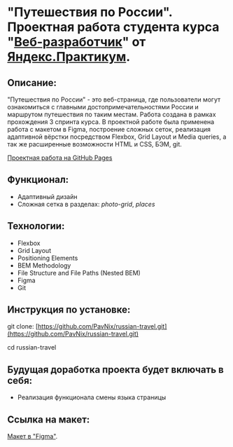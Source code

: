 # "Путешествия по России". Проектная работа студента курса "[Веб-разработчик](https://praktikum.yandex.ru/web/)" от [Яндекс.Практикум](https://praktikum.yandex.ru/).

## Описание:

"Путешествия по России" - это веб-страница, где пользователи могут ознакомиться с главными достопримечательностями России и маршрутом путешествия по таким местам.
Работа создана в рамках прохождения 3 спринта курса. В проектной работе была применена работа с макетом в Figma, построение сложных сеток, реализация адаптивной вёрстки посредством Flexbox, Grid Layout и Media queries, а так же расширенные возможности HTML и CSS, БЭМ, git.

[Проектная работа на GitHub Pages](https://pavnix.github.io/russian-travel/)

## Функционал:

- Адаптивный дизайн
- Сложная сетка в разделах: *photo-grid*, *places*

## Технологии:

- Flexbox
- Grid Layout
- Positioning Elements
- BEM Methodology
- File Structure and File Paths (Nested BEM)
- Figma
- Git

## Инструкция по установке:

git clone: [https://github.com/PavNix/russian-travel.git](https://github.com/PavNix/russian-travel.git)

cd russian-travel

## Будущая доработка проекта будет включать в себя:

- Реализация функционала смены языка страницы

## Ссылка на макет:

[Макет в "Figma"](https://www.figma.com/file/OyRWEjU6wBwRe1hapzQoLx/Sprint-3%3A-Russia-%2F-desktop-%2B-mobile?node-id=28503%3A0).